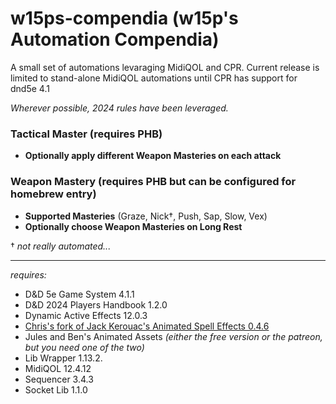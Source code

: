 # w15ps-compendia (w15p's Automation Compendia)
A small set of automations levaraging MidiQOL and CPR. Current release is limited to stand-alone MidiQOL automations until CPR has support for dnd5e 4.1

*Wherever possible, 2024 rules have been leveraged.*

### Tactical Master (requires PHB)
- **Optionally apply different Weapon Masteries on each attack**
### Weapon Mastery (requires PHB but can be configured for homebrew entry)
- **Supported Masteries** (Graze, Nick†, Push, Sap, Slow, Vex)
- **Optionally choose Weapon Masteries on Long Rest**

† *not really automated...*  

---
*requires:*
* D&D 5e Game System 4.1.1
* D&D 2024 Players Handbook 1.2.0
* Dynamic Active Effects 12.0.3
* [Chris's fork of Jack Kerouac's Animated Spell Effects 0.4.6](https://github.com/chrisk123999/animated-spell-effects-cartoon/releases/latest)
* Jules and Ben's Animated Assets *(either the free version or the patreon, but you need one of the two)*
* Lib Wrapper 1.13.2.
* MidiQOL 12.4.12
* Sequencer 3.4.3
* Socket Lib 1.1.0

